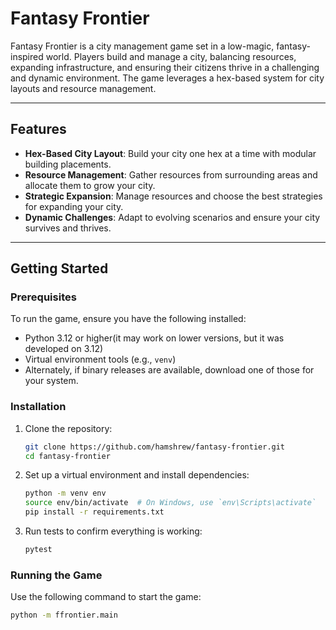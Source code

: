 # Fantasy Frontier

Fantasy Frontier is a city management game set in a low-magic, fantasy-inspired world. Players build and manage a city, balancing resources, expanding infrastructure, and ensuring their citizens thrive in a challenging and dynamic environment. The game leverages a hex-based system for city layouts and resource management.

---

## Features

- **Hex-Based City Layout**: Build your city one hex at a time with modular building placements.
- **Resource Management**: Gather resources from surrounding areas and allocate them to grow your city.
- **Strategic Expansion**: Manage resources and choose the best strategies for expanding your city.
- **Dynamic Challenges**: Adapt to evolving scenarios and ensure your city survives and thrives.

---

## Getting Started

### Prerequisites

To run the game, ensure you have the following installed:

- Python 3.12 or higher(it may work on lower versions, but it was developed on 3.12)
- Virtual environment tools (e.g., `venv`)
- Alternately, if binary releases are available, download one of those for your system.

### Installation

1. Clone the repository:

    ```bash
    git clone https://github.com/hamshrew/fantasy-frontier.git
    cd fantasy-frontier
    ```

2. Set up a virtual environment and install dependencies:

    ```bash
    python -m venv env
    source env/bin/activate  # On Windows, use `env\Scripts\activate`
    pip install -r requirements.txt
    ```

3. Run tests to confirm everything is working:

    ```bash
    pytest
    ```

### Running the Game

Use the following command to start the game:

```bash
python -m ffrontier.main
```
